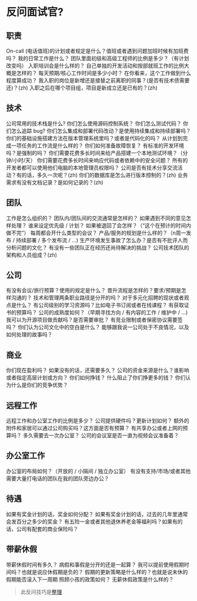 # 反问面试官?

## 职责

On-call (电话值班)的计划或者规定是什么？值班或者遇到问题加班时候有加班费吗？
我的日常工作是什么？
团队里面初级和高级工程师的比例是多少？（有计划改变吗）
入职培训会是什么样的？
自己单独的开发活动和按部就班工作的比例大概是怎样的？
每天预期/核心工作时间是多少小时？
在你看来，这个工作做到什么程度算成功？
我入职的岗位是新增还是接替之前离职的同事？(是否有技术债需要还)？(zh)
入职之后在哪个项目组，项目是新成立还是已有的？(zh)

## 技术

公司常用的技术栈是什么?
你们怎么使用源码控制系统？
你们怎么测试代码？
你们怎么追踪 bug?
你们怎么集成和部署代码改动？是使用持续集成和持续部署吗？
你们的基础设施搭建方法在版本管理系统里吗？或者是代码化的吗？
从计划到完成一项任务的工作流是什么样的？
你们如何准备故障恢复？
有标准的开发环境吗？是强制的吗？
你们需要花费多长时间来给产品搭建一个本地测试环境？（分钟/小时/天）
你们需要花费多长时间来响应代码或者依赖中的安全问题？
所有的开发者都可以使用他们电脑的本地管理员权限吗？
公司是否有技术分享交流活动？有的话，多久一次呢？(zh)
你们的数据库是怎么进行版本控制的？(zh)
业务需求有没有文档记录？是如何记录的？(zh)

## 团队

工作是怎么组织的？
团队内/团队间的交流通常是怎样的？
如果遇到不同的意见怎样处理？
谁来设定优先级 / 计划？
如果被退回了会怎样？（“这个在预计的时间内做不完”）
每周都会开什么类型的会议？
产品/服务的规划是什么样的？（n周一发布 / 持续部署 / 多个发布流 / ...)
生产环境发生事故了怎么办？是否有不批评人而分析问题的文化？
有没有一些团队正在经历还尚待解决的挑战？
公司技术团队的架构和人员组成？(zh)

## 公司

有没有会议/旅行预算？使用的规定是什么？
晋升流程是怎样的？要求/预期是怎样沟通的？
技术和管理两条职业路径是分开的吗？
对于多元化招聘的现状或者观点是什么？
有公司级别的学习资源吗？比如电子书订阅或者在线课程？
有获取证书的预算吗？
公司的成熟度如何？（早期寻找方向 / 有内容的工作 / 维护中 / ...)
我可以为开源项目做贡献吗？是否需要审批？
有竞业限制或者保密协议需要签吗？
你们认为公司文化中的空白是什么？
能够跟我说一公司处于不良情况，以及如何处理的故事吗？

## 商业

你们现在盈利吗？
如果没有的话，还需要多久？
公司的资金来源是什么？谁影响或者指定高层计划或方向？
你们如何挣钱？
什么阻止了你们挣更多的钱？
你们认为什么是你们的竞争优势？

## 远程工作

远程工作和办公室工作的比例是多少？
公司提供硬件吗？更新计划如何？
额外的附件和家居可以通过公司购买吗？这方面是否有预算？
有共享办公或者上网的预算吗？
多久需要去一次办公室？
公司的会议室是否一直为视频会议准备着？

## 办公室工作

办公室的布局如何？（开放的 / 小隔间 / 独立办公室）
有没有支持/市场/或者其他需要大量打电话的团队在我的团队旁边办公？

## 待遇

如果有奖金计划的话，奖金如何分配？
如果有奖金计划的话，过去的几年里通常会发百分之多少的奖金？
有五险一金或者其他退休养老金等福利吗？如果有的话，公司有配套的商业保险吗？

## 带薪休假

带薪休假时间有多久？
病假和事假是分开的还是一起算？
我可以提前使用假期时间吗？也就是说应休假期是负的？
假期的更新策略是什么样的？也就是说未休的假期能否滚入下一周期
照顾小孩的政策如何？
无薪休假政策是什么样的？

> 此反问技巧是<a href="https://github.com/yifeikong/reverse-interview-zh">整理</a>